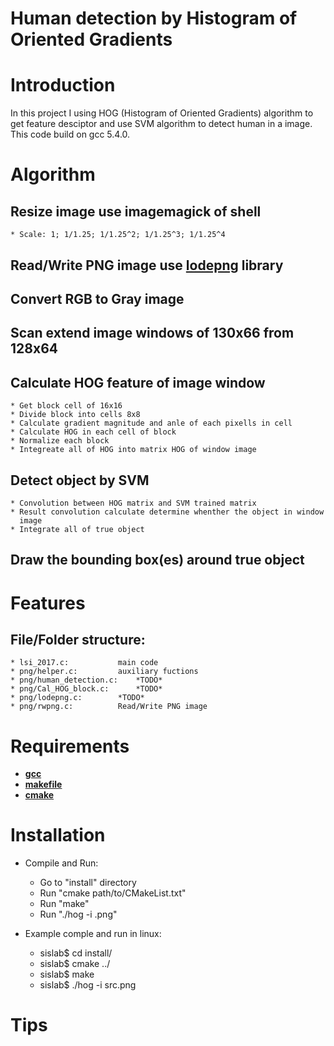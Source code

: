 <!---
/*******************************************************************************
// Project name   : LSI Design Contet
// File name      : REAME.md
// Created date   : Wed 22 Mar 2017
// Author         : Huy Hung Ho
// Last modified  : Wed 22 Mar 2017
// Desc           :
*******************************************************************************/
-->
Human detection by Histogram of Oriented Gradients
==================================================

# Introduction
In this project I using HOG (Histogram of Oriented Gradients) algorithm to
get feature desciptor and use SVM algorithm to detect human in a image. This
code build on gcc 5.4.0.


# Algorithm
## Resize image use imagemagick of shell
	* Scale: 1; 1/1.25; 1/1.25^2; 1/1.25^3; 1/1.25^4

## Read/Write PNG image use [lodepng](http://lodev.org/lodepng/) library

## Convert RGB to Gray image

## Scan extend image windows of 130x66 from 128x64

## Calculate HOG feature of image window
	* Get block cell of 16x16
	* Divide block into cells 8x8
	* Calculate gradient magnitude and anle of each pixells in cell
	* Calculate HOG in each cell of block
	* Normalize each block
	* Integreate all of HOG into matrix HOG of window image

## Detect object by SVM
	* Convolution between HOG matrix and SVM trained matrix
	* Result convolution calculate determine whenther the object in window
	  image
	* Integrate all of true object

## Draw the bounding box(es) around true object


# Features
## File/Folder structure:
	* lsi_2017.c:			main code
	* png/helper.c:			auxiliary fuctions
	* png/human_detection.c: 	*TODO*
	* png/Cal_HOG_block.c:		*TODO*
	* png/lodepng.c:		*TODO*
	* png/rwpng.c:			Read/Write PNG image


# Requirements
* [**gcc**](https://gcc.gnu.org/)
* [**makefile**](https://www.gnu.org/software/make/manual/make.html)
* [**cmake**](https://cmake.org/)


# Installation
* Compile and Run:
	* Go to "install" directory
	* Run "cmake path/to/CMakeList.txt"
	* Run "make"
	* Run "./hog -i <file>.png"

* Example comple and run in linux:
	* sislab$ cd install/
	* sislab$ cmake ../
	* sislab$ make
	* sislab$ ./hog -i src.png


# Tips


